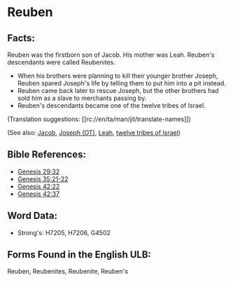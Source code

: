 # Reuben

## Facts:

Reuben was the firstborn son of Jacob. His mother was Leah. Reuben's descendants were called Reubenites.

* When his brothers were planning to kill their younger brother Joseph, Reuben spared Joseph's life by telling them to put him into a pit instead.
* Reuben came back later to rescue Joseph, but the other brothers had sold him as a slave to merchants passing by.
* Reuben's descendants became one of the twelve tribes of Israel.

(Translation suggestions: [[rc://en/ta/man/jit/translate-names]])

(See also: [Jacob](../names/jacob.md), [Joseph (OT)](../names/josephot.md), [Leah](../names/leah.md), [twelve tribes of Israel](../other/12tribesofisrael.md))

## Bible References:

* [Genesis 29:32](rc://en/tn/help/gen/29/32)
* [Genesis 35:21-22](rc://en/tn/help/gen/35/21)
* [Genesis 42:22](rc://en/tn/help/gen/42/22)
* [Genesis 42:37](rc://en/tn/help/gen/42/37)

## Word Data:

* Strong's: H7205, H7206, G4502

## Forms Found in the English ULB:

Reuben, Reubenites, Reubenite, Reuben's
